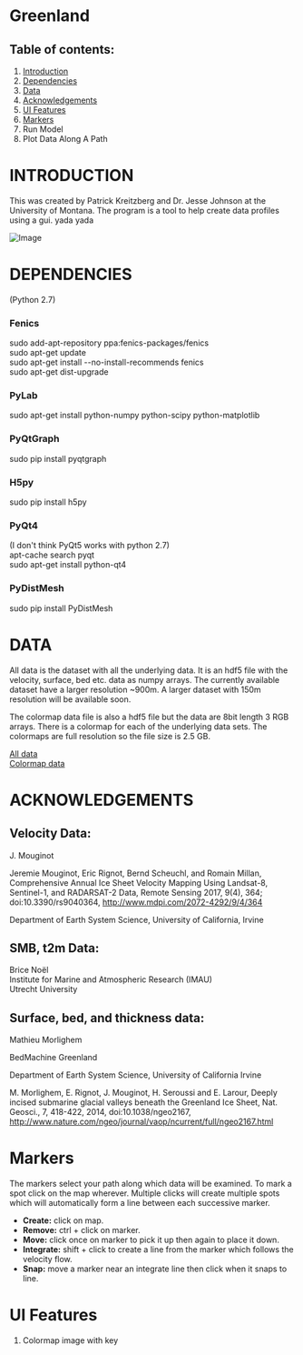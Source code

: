 # Greenland 

## Table of contents:
1. [Introduction](#introduction)
2. [Dependencies](#dependencies)
3. [Data](#data)
4. [Acknowledgements](#ack)
5. [UI Features](#uifeatures)
6. [Markers](#markers)
7. Run Model
8. Plot Data Along A Path


<a name="introduction"></a>
# INTRODUCTION
This was created by Patrick Kreitzberg and Dr. Jesse Johnson at the University of Montana.  The program is a tool to help create data profiles using a gui. yada yada  

![Image](http://www.patkreitzberg.com/gl.png)

<a name="dependencies"></a>
# DEPENDENCIES

(Python 2.7)

### Fenics

sudo add-apt-repository ppa:fenics-packages/fenics  
sudo apt-get update  
sudo apt-get install --no-install-recommends fenics   
sudo apt-get dist-upgrade  

### PyLab  
sudo apt-get install python-numpy python-scipy python-matplotlib

### PyQtGraph  
sudo pip install pyqtgraph

### H5py  
sudo pip install h5py

### PyQt4  
(I don't think PyQt5 works with python 2.7)  
apt-cache search pyqt  
sudo apt-get install python-qt4
    
### PyDistMesh
sudo pip install PyDistMesh  

<a name="data"></a>
# DATA
All data is the dataset with all the underlying data.  It is an hdf5 file with the velocity, surface, bed etc. data as numpy arrays.  The currently available dataset have a larger resolution ~900m.  A larger dataset with 150m resolution will be available soon.

The colormap data file is also a hdf5 file but the data are 8bit length 3 RGB arrays.  There is a colormap for each of the underlying data sets.  The colormaps are full resolution so the file size is 2.5 GB.

[All data](https://umt.box.com/s/8nosww6t9q0vhdtcsdlh3tpee8g3b1sx)  
[Colormap data](https://umt.box.com/s/0lbko76deskxxmbgb7wqn8s50cza2h0f)

<a name="ack"></a>
# ACKNOWLEDGEMENTS
## Velocity Data:

J. Mouginot

Jeremie Mouginot, Eric Rignot, Bernd Scheuchl, and Romain Millan, Comprehensive Annual Ice Sheet Velocity Mapping Using Landsat-8, Sentinel-1, and RADARSAT-2 Data, Remote Sensing  2017, 9(4), 364; doi:10.3390/rs9040364, http://www.mdpi.com/2072-4292/9/4/364

Department of Earth System Science, University of California, Irvine

## SMB, t2m Data:

Brice Noël  
Institute for Marine and Atmospheric Research (IMAU)  
Utrecht University

## Surface, bed, and thickness data:

Mathieu Morlighem

BedMachine Greenland

Department of Earth System Science, University of California Irvine

M. Morlighem, E. Rignot, J. Mouginot, H. Seroussi and E. Larour, Deeply incised submarine glacial valleys beneath the Greenland Ice Sheet, Nat. Geosci., 7, 418-422, 2014, doi:10.1038/ngeo2167, http://www.nature.com/ngeo/journal/vaop/ncurrent/full/ngeo2167.html

<a name="markers"></a>
# Markers
The markers select your path along which data will be examined.  To mark a spot click on the map wherever.  Multiple clicks will create multiple spots which will automatically form a line between each successive marker.  
* <b>Create:</b> click on map.  
* <b>Remove:</b> ctrl + click on marker.  
* <b>Move:</b> click once on marker to pick it up then again to place it down.  
* <b>Integrate:</b> shift + click to create a line from the marker which follows the velocity flow.  
* <b>Snap:</b> move a marker near an integrate line then click when it snaps to line.  


<a name="uifeatures"></a>
# UI Features

1. Colormap image with key
    






